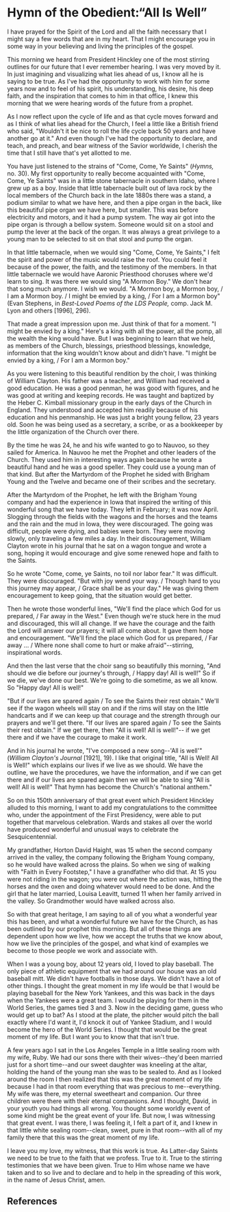 # Hymn of the Obedient:“All Is Well”

I have prayed for the Spirit of the Lord and all the faith necessary that I
might say a few words that are in my heart. That I might encourage you in some
way in your believing and living the principles of the gospel.

This morning we heard from President Hinckley one of the most stirring
outlines for our future that I ever remember hearing. I was very moved by it.
In just imagining and visualizing what lies ahead of us, I know all he is
saying to be true. As I've had the opportunity to work with him for some years
now and to feel of his spirit, his understanding, his desire, his deep faith,
and the inspiration that comes to him in that office, I knew this morning that
we were hearing words of the future from a prophet.

As I now reflect upon the cycle of life and as that cycle moves forward and as
I think of what lies ahead for the Church, I feel a little like a British
friend who said, "Wouldn't it be nice to roll the life cycle back 50 years and
have another go at it." And even though I've had the opportunity to declare,
and teach, and preach, and bear witness of the Savior worldwide, I cherish the
time that I still have that's yet allotted to me.

You have just listened to the strains of "Come, Come, Ye Saints" (_Hymns,_ no.
30). My first opportunity to really become acquainted with "Come, Come, Ye
Saints" was in a little stone tabernacle in southern Idaho, where I grew up as
a boy. Inside that little tabernacle built out of lava rock by the local
members of the Church back in the late 1880s there was a stand, a podium
similar to what we have here, and then a pipe organ in the back, like this
beautiful pipe organ we have here, but smaller. This was before electricity
and motors, and it had a pump system. The way air got into the pipe organ is
through a bellow system. Someone would sit on a stool and pump the lever at
the back of the organ. It was always a great privilege to a young man to be
selected to sit on that stool and pump the organ.

In that little tabernacle, when we would sing "Come, Come, Ye Saints," I felt
the spirit and power of the music would raise the roof. You could feel it
because of the power, the faith, and the testimony of the members. In that
little tabernacle we would have Aaronic Priesthood choruses where we'd learn
to sing. It was there we would sing "A Mormon Boy." We don't hear that song
much anymore. I wish we would. "A Mormon boy, a Mormon boy, / I am a Mormon
boy. / I might be envied by a king, / For I am a Mormon boy" (Evan Stephens,
in _Best-Loved Poems of the LDS People,_ comp. Jack M. Lyon and others [1996],
296).

That made a great impression upon me. Just think of that for a moment. "I
might be envied by a king." Here's a king with all the power, all the pomp,
all the wealth the king would have. But I was beginning to learn that we held,
as members of the Church, blessings, priesthood blessings, knowledge,
information that the king wouldn't know about and didn't have. "I might be
envied by a king, / For I am a Mormon boy."

As you were listening to this beautiful rendition by the choir, I was thinking
of William Clayton. His father was a teacher, and William had received a good
education. He was a good penman, he was good with figures, and he was good at
writing and keeping records. He was taught and baptized by the Heber C.
Kimball missionary group in the early days of the Church in England. They
understood and accepted him readily because of his education and his
penmanship. He was just a bright young fellow, 23 years old. Soon he was being
used as a secretary, a scribe, or as a bookkeeper by the little organization
of the Church over there.

By the time he was 24, he and his wife wanted to go to Nauvoo, so they sailed
for America. In Nauvoo he met the Prophet and other leaders of the Church.
They used him in interesting ways again because he wrote a beautiful hand and
he was a good speller. They could use a young man of that kind. But after the
Martyrdom of the Prophet he sided with Brigham Young and the Twelve and became
one of their scribes and the secretary.

After the Martyrdom of the Prophet, he left with the Brigham Young company and
had the experience in Iowa that inspired the writing of this wonderful song
that we have today. They left in February; it was now April. Slogging through
the fields with the wagons and the horses and the teams and the rain and the
mud in Iowa, they were discouraged. The going was difficult, people were
dying, and babies were born. They were moving slowly, only traveling a few
miles a day. In their discouragement, William Clayton wrote in his journal
that he sat on a wagon tongue and wrote a song, hoping it would encourage and
give some renewed hope and faith to the Saints.

So he wrote "Come, come, ye Saints, no toil nor labor fear." It was difficult.
They were discouraged. "But with joy wend your way. / Though hard to you this
journey may appear, / Grace shall be as your day." He was giving them
encouragement to keep going, that the situation would get better.

Then he wrote those wonderful lines, "We'll find the place which God for us
prepared, / Far away in the West." Even though we're stuck here in the mud and
discouraged, this will all change. If we have the courage and the faith the
Lord will answer our prayers; it will all come about. It gave them hope and
encouragement. "We'll find the place which God for us prepared, / Far away ... /
Where none shall come to hurt or make afraid"--stirring, inspirational words.

And then the last verse that the choir sang so beautifully this morning, "And
should we die before our journey's through, / Happy day! All is well!" So if
we die, we've done our best. We're going to die sometime, as we all know. So
"Happy day! All is well!"

"But if our lives are spared again / To see the Saints their rest obtain."
We'll see if the wagon wheels will stay on and if the rims will stay on the
little handcarts and if we can keep up that courage and the strength through
our prayers and we'll get there. "If our lives are spared again / To see the
Saints their rest obtain." If we get there, then "All is well! All is well!"--
if we get there and if we have the courage to make it work.

And in his journal he wrote, "I've composed a new song--'All is well'"
(_William Clayton's Journal_ [1921], 19). I like that original title, "All is
Well! All is Well!" which explains our lives if we live as we should. We have
the outline, we have the procedures, we have the information, and if we can
get there and if our lives are spared again then we will be able to sing "All
is well! All is well!" That hymn has become the Church's "national anthem."

So on this 150th anniversary of that great event which President Hinckley
alluded to this morning, I want to add my congratulations to the committee
who, under the appointment of the First Presidency, were able to put together
that marvelous celebration. Wards and stakes all over the world have produced
wonderful and unusual ways to celebrate the Sesquicentennial.

My grandfather, Horton David Haight, was 15 when the second company arrived in
the valley, the company following the Brigham Young company, so he would have
walked across the plains. So when we sing of walking with "Faith in Every
Footstep," I have a grandfather who did that. At 15 you were not riding in the
wagon; you were out where the action was, hitting the horses and the oxen and
doing whatever would need to be done. And the girl that he later married,
Louisa Leavitt, turned 11 when her family arrived in the valley. So
Grandmother would have walked across also.

So with that great heritage, I am saying to all of you what a wonderful year
this has been, and what a wonderful future we have for the Church, as has been
outlined by our prophet this morning. But all of these things are dependent
upon how we live, how we accept the truths that we know about, how we live the
principles of the gospel, and what kind of examples we become to those people
we work and associate with.

When I was a young boy, about 12 years old, I loved to play baseball. The only
piece of athletic equipment that we had around our house was an old baseball
mitt. We didn't have footballs in those days. We didn't have a lot of other
things. I thought the great moment in my life would be that I would be playing
baseball for the New York Yankees, and this was back in the days when the
Yankees were a great team. I would be playing for them in the World Series,
the games tied 3 and 3. Now in the deciding game, guess who would get up to
bat? As I stood at the plate, the pitcher would pitch the ball exactly where
I'd want it, I'd knock it out of Yankee Stadium, and I would become the hero
of the World Series. I thought that would be the great moment of my life. But
I want you to know that that isn't true.

A few years ago I sat in the Los Angeles Temple in a little sealing room with
my wife, Ruby. We had our sons there with their wives--they'd been married
just for a short time--and our sweet daughter was kneeling at the altar,
holding the hand of the young man she was to be sealed to. And as I looked
around the room I then realized that this was the great moment of my life
because I had in that room everything that was precious to me--everything. My
wife was there, my eternal sweetheart and companion. Our three children were
there with their eternal companions. And I thought, David, in your youth you
had things all wrong. You thought some worldly event of some kind might be the
great event of your life. But now, I was witnessing that great event. I was
there, I was feeling it, I felt a part of it, and I knew in that little white
sealing room--clean, sweet, pure in that room--with all of my family there
that this was the great moment of my life.

I leave you my love, my witness, that this work is true. As Latter-day Saints
we need to be true to the faith that we profess. True to it. True to the
stirring testimonies that we have been given. True to Him whose name we have
taken and to so live and to declare and to help in the spreading of this work,
in the name of Jesus Christ, amen.

## References

